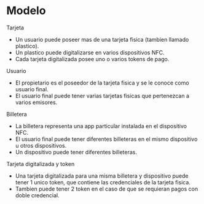 Modelo
======

Tarjeta
* Un usuario puede poseer mas de una tarjeta fisica (tambien llamado plastico).
* Un plastico puede digitalizarse en varios dispositivos NFC.
* Cada tarjeta digitalizada posee uno o varios tokens de pago.

Usuario
* El propietario es el poseedor de la tarjeta fisica y se le conoce como usuario final.
* El usuario final puede tener varias tarjetas fisicas que pertenezcan a varios emisores.

Billetera
* La billetera representa una app particular instalada en el dispositivo NFC.
* El usuario final puede tener diferentes billeteras en el mismo dispositivo u otros dispositivos.
* Un dispositivo puede tener diferentes billeteras.

Tarjeta digitalizada y token
* Una tarjeta digitalizada para una misma billetera y dispositivo puede tener 1 unico token, que contiene las credenciales de la tarjeta fisica.
* Tambien puede tener 2 token en el caso de que se requieran pagos con doble credencial.
